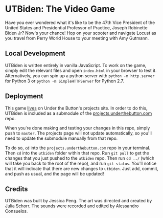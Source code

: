 # UTBiden: The Video Game

Have you ever wondered what it's like to be the 47th Vice President of the United States and Presidential Professor of Practice, Joseph Robinette Biden Jr? Now's your chance! Hop on your scooter and navigate Locust as you travel from Perry World House to your meeting with Amy Gutmann.

## Local Development

UTBiden is written entirely in vanilla JavaScript. To work on the game, simply edit the relevant files and open `index.html` in your browser to test it. Alternatively, you can spin up a python server with `python -m http.server` for Python 3 or `python -m SimpleHTTPServer` for Python 2.7.

## Deployment

This game [lives](https://projects.underthebutton.com/utbiden/) on Under the Button's projects site. In order to do this, UTBiden is included as a submodule of the [projects.underthebutton.com](https://github.com/dailypenn/projects.underthebutton.com) repo.

When you're done making and testing your changes in this repo, simply push to `master`. The projects page will not update automatically, so you'll need to update the submodule manually from that repo.

To do so, `cd` into the `projects.underthebutton.com` repo in your terminal. Then `cd` into the `utbiden` folder within that repo. Run `git pull` to get the changes that you just pushed to the `utbiden` repo. Then run `cd ../` (which will take you back to the root of the repo), and run `git status`. You'll notice that it will indicate that there are new changes to `utbiden`. Just add, commit, and push as usual, and the page will be updated!

## Credits

UTBiden was built by Jessica Peng. The art was directed and created by Julia Schorr. The sounds were recorded and edited by Alessandro Consuelos.
